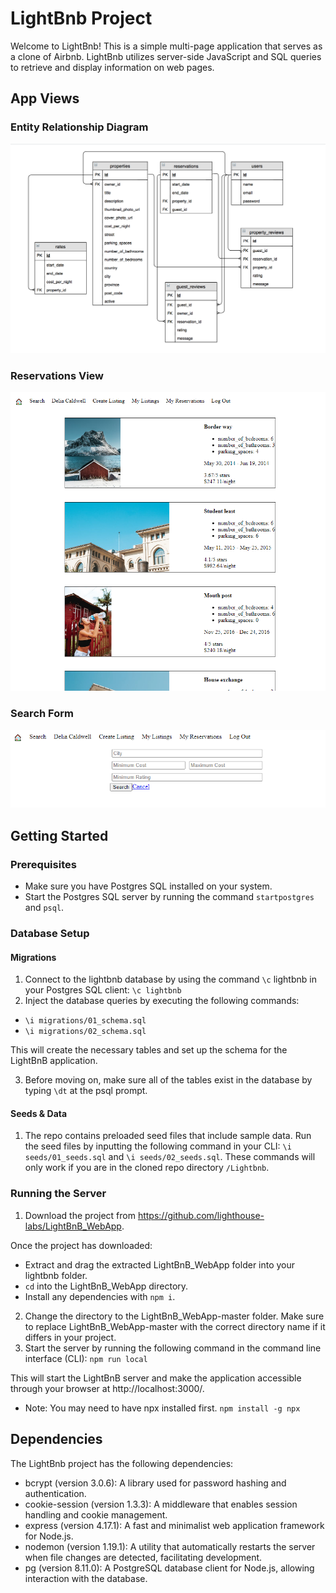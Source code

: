 
# LightBnb Project

Welcome to LightBnb! This is a simple multi-page application that serves as a clone of Airbnb. LightBnb utilizes server-side JavaScript and SQL queries to retrieve and display information on web pages.

## App Views

### Entity Relationship Diagram
![ERD](https://github.com/x-saim/LightBnB/blob/master/docs/LightBnb_ERD.png?raw=true)

### Reservations View
![Reservations](https://github.com/x-saim/LightBnB/blob/master/docs/Create_listing.png?raw=true)

### Search Form
![Create Listing](https://github.com/x-saim/LightBnB/blob/master/docs/Search_form.png?raw=true)

## Getting Started

### Prerequisites
- Make sure you have Postgres SQL installed on your system.
- Start the Postgres SQL server by running the command `startpostgres` and `psql`.

### Database Setup

#### Migrations
1. Connect to the lightbnb database by using the command `\c` lightbnb in your Postgres SQL client: `\c lightbnb`
2. Inject the database queries by executing the following commands:

- `\i migrations/01_schema.sql`
- `\i migrations/02_schema.sql`

This will create the necessary tables and set up the schema for the LightBnB application.

3. Before moving on, make sure all of the tables exist in the database by typing `\dt` at the psql prompt.

#### Seeds & Data

1. The repo contains preloaded seed files that include sample data. Run the seed files by inputting the following command in your CLI: `\i seeds/01_seeds.sql` and `\i seeds/02_seeds.sql`. These commands will only work if you are in the cloned repo directory `/Lightbnb`.

### Running the Server

1. Download the project from https://github.com/lighthouse-labs/LightBnB_WebApp.

Once the project has downloaded:
- Extract and drag the extracted LightBnB_WebApp folder into your lightbnb folder.
- `cd` into the LightBnB_WebApp directory.
- Install any dependencies with `npm i`.

2. Change the directory to the LightBnB_WebApp-master folder. Make sure to replace LightBnB_WebApp-master with the correct directory name if it differs in your project.
3. Start the server by running the following command in the command line interface (CLI): `npm run local`

This will start the LightBnB server and make the application accessible through your browser at http://localhost:3000/.

* Note: You may need to have npx installed first. `npm install -g npx`

## Dependencies
The LightBnb project has the following dependencies:

- bcrypt (version 3.0.6): A library used for password hashing and authentication.
- cookie-session (version 1.3.3): A middleware that enables session handling and cookie management.
- express (version 4.17.1): A fast and minimalist web application framework for Node.js.
- nodemon (version 1.19.1): A utility that automatically restarts the server when file changes are detected, facilitating development.
- pg (version 8.11.0): A PostgreSQL database client for Node.js, allowing interaction with the database.